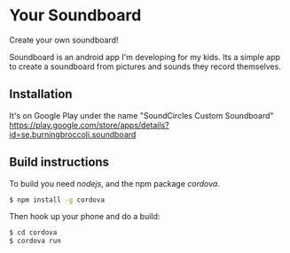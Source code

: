 Your Soundboard
===============

Create your own soundboard!

Soundboard is an android app I'm developing for my kids. 
Its a simple app to create a soundboard from pictures and
sounds they record themselves.

Installation
------------
It's on Google Play under the name "SoundCircles Custom Soundboard"
https://play.google.com/store/apps/details?id=se.burningbroccoli.soundboard


Build instructions
------------------
To build you need *nodejs*, and the npm package *cordova*.

```bash
$ npm install -g cordova
```

Then hook up your phone and do a build:
```bash
$ cd cordova
$ cordova run
```
